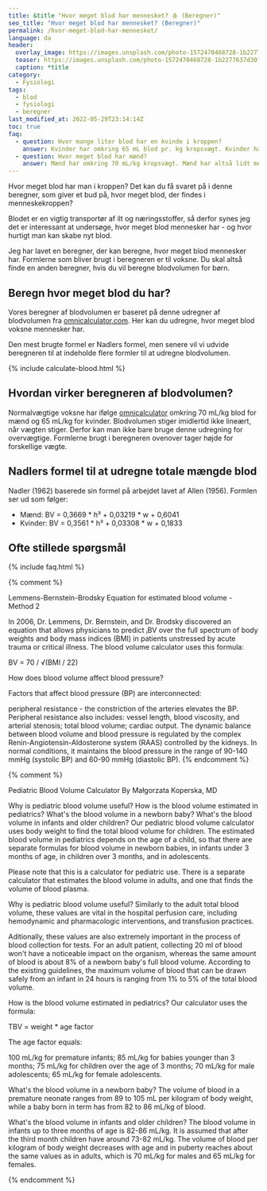 ```yaml
---
title: &title "Hvor meget blod har mennesket? 🩸 (Beregner)"
seo_title: "Hvor meget blod har mennesket? (Beregner)"
permalink: /hvor-meget-blod-har-mennesket/
language: da
header:
  overlay_image: https://images.unsplash.com/photo-1572470468728-1b2277637d30?ixlib=rb-1.2.1&ixid=eyJhcHBfaWQiOjEyMDd9&auto=format&fit=crop&w=1200&q=5
  teaser: https://images.unsplash.com/photo-1572470468728-1b2277637d30?ixlib=rb-1.2.1&ixid=eyJhcHBfaWQiOjEyMDd9&auto=format&fit=crop&w=400&q=5
  caption: *title
category:
  - Fysiologi
tags:
  - blod
  - fysiologi
  - beregner
last_modified_at: 2022-05-29T23:14:14Z
toc: true
faq:
  - question: Hvor mange liter blod har en kvinde i kroppen?
    answer: Kvinder har omkring 65 mL blod pr. kg kropsvægt. Kvinder har lidt mindre blod i forhold deres kropsvægt end mænd.
  - question: Hvor meget blod har mænd?
    answer: Mænd har omkring 70 mL/kg kropsvægt. Mænd har altså lidt mere blod i forhold til vægten end kvinder.
---
```


Hvor meget blod har man i kroppen? Det kan du få svaret på i denne beregner, som giver et bud på, hvor meget blod, der findes i menneskekroppen?

Blodet er en vigtig transportør af ilt og næringsstoffer, så derfor synes jeg det er interessant at undersøge, hvor meget blod mennesker har - og hvor hurtigt man kan skabe nyt blod.

Jeg har lavet en beregner, der kan beregne, hvor meget blod mennesker har. Formlerne som bliver brugt i beregneren er til voksne. Du skal altså finde en anden beregner, hvis du vil beregne blodvolumen for børn.

## Beregn hvor meget blod du har?

Vores beregner af blodvolumen er baseret på denne udregner af blodvolumen fra [omnicalculator.com](https://www.omnicalculator.com/health/blood-volume). Her kan du udregne, hvor meget blod voksne mennesker har.

Den mest brugte formel er Nadlers formel, men senere vil vi udvide beregneren til at indeholde flere formler til at udregne blodvolumen.

{% include calculate-blood.html %}

## Hvordan virker beregneren af blodvolumen?

Normalvægtige voksne har ifølge [omnicalculator](https://www.omnicalculator.com/health/blood-volume) omkring 70 mL/kg blod for mænd og 65 mL/kg for kvinder. Blodvolumen stiger imidlertid ikke lineært, når vægten stiger. Derfor kan man ikke bare bruge denne udregning for overvægtige. Formlerne brugt i beregneren ovenover tager højde for forskellige vægte.

## Nadlers formel til at udregne totale mængde blod

Nadler (1962) baserede sin formel på arbejdet lavet af Allen (1956). Formlen ser ud som følger:

- Mænd: BV = 0,3669 * h³ + 0,03219 * w + 0,6041
- Kvinder: BV = 0,3561 * h³ + 0,03308 * w + 0,1833

## Ofte stillede spørgsmål

{% include faq.html %}



{% comment %}

Lemmens-Bernstein-Brodsky Equation for estimated blood volume - Method 2

In 2006, Dr. Lemmens, Dr. Bernstein, and Dr. Brodsky discovered an equation that allows physicians to predict ᵢBV over the full spectrum of body weights and body mass indices (BMI) in patients unstressed by acute trauma or critical illness. The blood volume calculator uses this formula:

BV = 70 / √(BMI / 22)

How does blood volume affect blood pressure?

Factors that affect blood pressure (BP) are interconnected:

peripheral resistance - the constriction of the arteries elevates the BP. Peripheral resistance also includes: vessel length, blood viscosity, and arterial stenosis;
total blood volume;
cardiac output.
The dynamic balance between blood volume and blood pressure is regulated by the complex Renin-Angiotensin-Aldosterone system (RAAS) controlled by the kidneys. In normal conditions, it maintains the blood pressure in the range of 90-140 mmHg (systolic BP) and 60-90 mmHg (diastolic BP).
{% endcomment %}


{% comment %}

Pediatric Blood Volume Calculator
By Małgorzata Koperska, MD

Why is pediatric blood volume useful?
How is the blood volume estimated in pediatrics?
What's the blood volume in a newborn baby?
What's the blood volume in infants and older children?
Our pediatric blood volume calculator uses body weight to find the total blood volume for children. The estimated blood volume in pediatrics depends on the age of a child, so that there are separate formulas for blood volume in newborn babies, in infants under 3 months of age, in children over 3 months, and in adolescents.

Please note that this is a calculator for pediatric use. There is a separate calculator that estimates the blood volume in adults, and one that finds the volume of blood plasma.



Why is pediatric blood volume useful?
Similarly to the adult total blood volume, these values are vital in the hospital perfusion care, including hemodynamic and pharmacologic interventions, and transfusion practices.

Aditionally, these values are also extremely important in the process of blood collection for tests. For an adult patient, collecting 20 ml of blood won't have a noticeable impact on the organism, whereas the same amount of blood is about 8% of a newborn baby's full blood volume. According to the existing guidelines, the maximum volume of blood that can be drawn safely from an infant in 24 hours is ranging from 1% to 5% of the total blood volume.

How is the blood volume estimated in pediatrics?
Our calculator uses the formula:

TBV = weight * age factor

The age factor equals:

100 mL/kg for premature infants;
85 mL/kg for babies younger than 3 months;
75 mL/kg for children over the age of 3 months;
70 mL/kg for male adolescents;
65 mL/kg for female adolescents.

What's the blood volume in a newborn baby?
The volume of blood in a premature neonate ranges from 89 to 105 mL per kilogram of body weight, while a baby born in term has from 82 to 86 mL/kg of blood.

What's the blood volume in infants and older children?
The blood volume in infants up to three months of age is 82-86 mL/kg. It is assumed that after the third month children have around 73-82 mL/kg. The volume of blood per kilogram of body weight decreases with age and in puberty reaches about the same values as in adults, which is 70 mL/kg for males and 65 mL/kg for females.

{% endcomment %}
